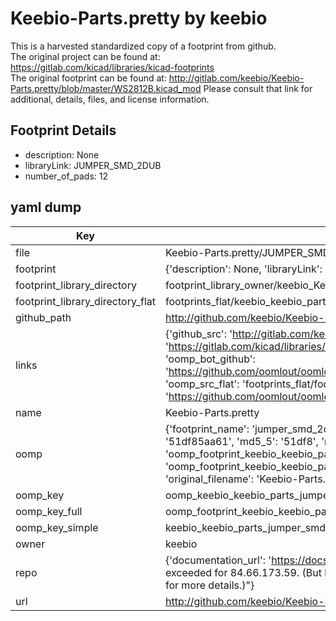# Keebio-Parts.pretty by keebio  
This is a harvested standardized copy of a footprint from github.  
The original project can be found at:  
https://gitlab.com/kicad/libraries/kicad-footprints  
The original footprint can be found at:
http://gitlab.com/keebio/Keebio-Parts.pretty/blob/master/WS2812B.kicad_mod
Please consult that link for additional, details, files, and license information.  
## Footprint Details
* description: None  
* libraryLink: JUMPER_SMD_2DUB  
* number_of_pads: 12  
## yaml dump  
| Key | Value |  
| --- | --- |  
| file | Keebio-Parts.pretty/JUMPER_SMD_2DUB.kicad_mod |  
| footprint | {'description': None, 'libraryLink': 'JUMPER_SMD_2DUB', 'number_of_pads': 12} |  
| footprint_library_directory | footprint_library_owner/keebio_Keebio-Parts.pretty |  
| footprint_library_directory_flat | footprints_flat/keebio_keebio_parts_jumper_smd_2dub/working |  
| github_path | http://github.com/keebio/Keebio-Parts.pretty/blob/master/JUMPER_SMD_2DUB.kicad_mod |  
| links | {'github_src': 'http://gitlab.com/keebio/Keebio-Parts.pretty/blob/master/WS2812B.kicad_mod', 'github_src_repo': 'https://gitlab.com/kicad/libraries/kicad-footprints', 'oomp_bot': 'footprints/keebio_keebio_parts_jumper_smd_2dub/working', 'oomp_bot_github': 'https://github.com/oomlout/oomlout_oomp_footprint_bot/tree/main/footprints/keebio_keebio_parts_jumper_smd_2dub/working', 'oomp_src_flat': 'footprints_flat/footprints_flat/keebio_keebio_parts_jumper_smd_2dub/working', 'oomp_src_flat_github': 'https://github.com/oomlout/oomlout_oomp_footprint_src/tree/main/footprints_flat/keebio_keebio_parts_jumper_smd_2dub/working'} |  
| name | Keebio-Parts.pretty |  
| oomp | {'footprint_name': 'jumper_smd_2dub', 'library_name': 'keebio_parts', 'md5': '51df85aa617b54780d3effcae4439b48', 'md5_10': '51df85aa61', 'md5_5': '51df8', 'md5_6': '51df85', 'oomp_key': 'oomp_keebio_keebio_parts_jumper_smd_2dub', 'oomp_key_extra': 'oomp_footprint_keebio_keebio_parts_jumper_smd_2dub', 'oomp_key_full': 'oomp_footprint_keebio_keebio_parts_jumper_smd_2dub_51df85', 'oomp_key_simple': 'keebio_keebio_parts_jumper_smd_2dub', 'original_filename': 'Keebio-Parts.pretty/JUMPER_SMD_2DUB.kicad_mod', 'owner_name': 'keebio'} |  
| oomp_key | oomp_keebio_keebio_parts_jumper_smd_2dub |  
| oomp_key_full | oomp_footprint_keebio_keebio_parts_jumper_smd_2dub |  
| oomp_key_simple | keebio_keebio_parts_jumper_smd_2dub |  
| owner | keebio |  
| repo | {'documentation_url': 'https://docs.github.com/rest/overview/resources-in-the-rest-api#rate-limiting', 'message': "API rate limit exceeded for 84.66.173.59. (But here's the good news: Authenticated requests get a higher rate limit. Check out the documentation for more details.)"} |  
| url | http://github.com/keebio/Keebio-Parts.pretty |  

